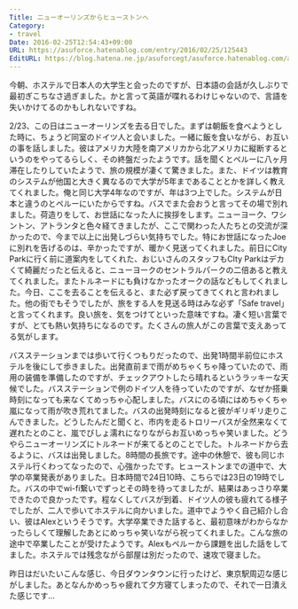 ```yaml
---
Title: ニューオーリンズからヒューストンへ
Category:
- travel
Date: 2016-02-25T12:54:43+09:00
URL: https://asuforce.hatenablog.com/entry/2016/02/25/125443
EditURL: https://blog.hatena.ne.jp/asuforcegt/asuforce.hatenablog.com/atom/entry/10328537792364730405
---
```


<p>今朝、ホステルで日本人の大学生と会ったのですが、日本語の会話が久しぶりで最初ぎこちなさ過ぎました。かと言って英語が喋れるわけじゃないので、言語を失いかけてるのかもしれないですね。</p>
<p>2/23、この日はニューオーリンズを去る日でした。まずは朝飯を食べようとした時に、ちょうど同室のドイツ人と会いました。一緒に飯を食いながら、お互いの事を話しました。彼はアメリカ大陸を南アメリカから北アメリカに縦断するというのをやってるらしく、その終盤だったようです。話を聞くとペルーに八ヶ月滞在したりしていたようで、旅の規模が凄くて驚きました。また、ドイツは教育のシステムが他国と大きく異なるので大学が5年まであることとかを詳しく教えてくれました。俺と同じ大学4年なのですが、年は3つ上でした。システムが日本と違うのとペルーにいたからですね。バスでまた会おうと言ってその場で別れました。荷造りをして、お世話になった人に挨拶をします。ニューヨーク、ワシントン、アトランタと色々経てきましたが、ここで関わった人たちとの交流が深かったので、今まで以上に出発しづらい気持ちでした。特にお世話になったJoeに別れを告げるのは、辛かったですが、暖かく見送ってくれました。前日にCity Parkに行く前に道案内をしてくれた、おじいさんのスタッフもCIty Parkはデカくて綺麗だったと伝えると、ニューヨークのセントラルパークの二倍あると教えてくれました。またトルネードにも負けなかったオークの話などもしてくれました。今日、ここを去ることを伝えると、また必ず戻ってきてくれと言われました。他の街でもそうでしたが、旅をする人を見送る時はみな必ず「Safe travel」と言ってくれます。良い旅を、気をつけてといった意味ですね。凄く短い言葉ですが、とても熱い気持ちになるのです。たくさんの旅人がこの言葉で支えあってる気がします。</p>
<p>バスステーションまでは歩いて行くつもりだったので、出発1時間半前位にホステルを後にして歩きました。出発直前まで雨がめちゃくちゃ降っていたので、雨用の装備を準備したのですが、チェックアウトしたら晴れるというラッキーな天候でした。バスステーションで例のドイツ人を待っていたのですが、なぜか搭乗時刻になっても来なくてめっちゃ心配しました。バスにのる頃にはめちゃくちゃ嵐になって雨が吹き荒れてました。バスの出発時刻になると彼がギリギリ走りこんできました。どうしたんだと聞くと、市内を走るトロリーバスが全然来なくて遅れたとのこと、嵐でびしょ濡れになりながらお互いめっちゃ笑いました。どうやらニューオーリンズにトルネードが来てるとのことでした。トルネードから去るように、バスは出発しました。8時間の長旅です。途中の休憩で、彼も同じホステル行くわってなったので、心強かったです。ヒューストンまでの道中で、大学の卒業発表がありました。日本時間で24日10時、こちらでは23日の19時でした。バスの中でwi-fi繋いでずっとその時を待ってましたが、結果はあっさり卒業できたので良かったです。程なくしてバスが到着、ドイツ人の彼も疲れてる様子でしたが、二人で歩いてホステルに向かいました。道中でようやく自己紹介し合い、彼はAlexというそうです。大学卒業できた話すると、最初意味がわからなかったらしくて理解したあとにめっちゃ笑いながら祝ってくれました。こんな旅の途中で卒業したことが受けたようです。Alexもペルーから課題を出した話をしてました。ホステルでは残念ながら部屋は別だったので、速攻で寝ました。</p>
<p>昨日はだいたいこんな感じ、今日ダウンタウンに行ったけど、東京駅周辺な感じがしました。あとなんかめっちゃ疲れて夕方寝てしまったので、それで一日潰えた感じです...</p>
